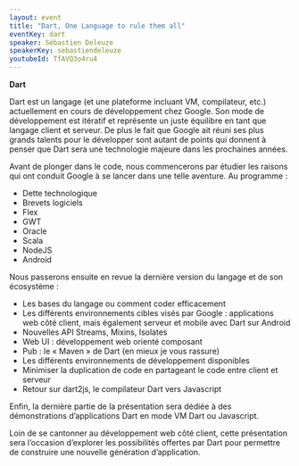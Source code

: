 ```yaml
---
layout: event
title: "Dart, One Language to rule them all"
eventKey: dart
speaker: Sébastien Deleuze
speakerKey: sebastiendeleuze
youtubeId: TfAVQ3o4ru4
---
```


**Dart**

Dart est un langage (et une plateforme incluant VM, compilateur, etc.) actuellement en cours de développement chez Google. Son mode de développement est itératif et représente un juste équilibre en tant que langage client et serveur. De plus le fait que Google ait réuni ses plus grands talents pour le développer sont autant de points qui donnent à penser que Dart sera une technologie majeure dans les prochaines années.

Avant de plonger dans le code, nous commencerons par étudier les raisons qui ont conduit Google à se lancer dans une telle aventure. Au programme :

* Dette technologique
* Brevets logiciels
* Flex
* GWT
* Oracle
* Scala
* NodeJS
* Android

Nous passerons ensuite en revue la dernière version du langage et de son écosystème :

* Les bases du langage ou comment coder efficacement
* Les différents environnements cibles visés par Google : applications web côté client, mais également serveur et mobile avec Dart sur Android
* Nouvelles API Streams, Mixins, Isolates
* Web UI : développement web orienté composant
* Pub : le « Maven » de Dart (en mieux je vous rassure)
* Les différents environnements de développement disponibles
* Minimiser la duplication de code en partageant le code entre client et serveur
* Retour sur dart2js, le compilateur Dart vers Javascript

Enfin, la dernière partie de la présentation sera dédiée à des démonstrations d’applications Dart en mode VM Dart ou Javascript.

Loin de se cantonner au développement web côté client, cette présentation sera l’occasion d’explorer les possibilités offertes par Dart pour permettre de construire une nouvelle génération d’application.